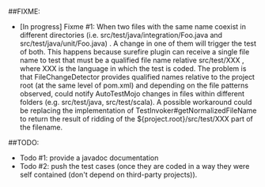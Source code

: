 ##FIXME:

* [In progress] Fixme #1: When two files with the same name coexist in different directories (i.e. src/test/java/integration/Foo.java and src/test/java/unit/Foo.java) . A change in one of them will trigger the test of both.
This happens because surefire plugin can receive a single file name to test that must be a qualified file name relative src/test/XXX , where XXX is the language in which the test is coded.
The problem is that FileChangeDetector provides qualified names relative to the project root (at the same level of pom.xml) and depending on the file patterns observed, could notify AutoTestMojo changes in files within different folders
(e.g. src/test/java, src/test/scala). A possible workaround could be replacing the implementation of TestInvoker#getNormalizedFileName to return the result of ridding of the ${project.root}/src/test/XXX part of the filename. 

##TODO:

* Todo #1: provide a javadoc documentation
* Todo #2: push the test cases (once they are coded in a way they were self contained (don't depend on third-party projects)).